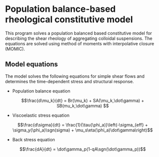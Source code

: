 # Population balance-based rheological constitutive model
This program solves a population balanced based constitutive model for
describing the shear rheology of aggregating colloidal suspensions. The
equations are solved using method of moments with interpolative closure (MOMIC).

## Model equations
The model solves the following equations for simple shear flows and determines
the time-dependent stress and structural response.

* Population balance equation
```math
\frac{d\mu_k}{dt} = Br(\mu_k) + SA(\mu_k,\dot\gamma) + SB(mu_k,\dot\gamma) 
```

* Viscoelastic stress equation
```math
\frac{d\sigma}{dt} = \frac{1}{\tau(\phi_a)}\left(-\sigma_{eff} +
\sigma_y(\phi_a)\sgn(sigma) + \mu_s\eta(\phi_a)\dot\gamma\right)
```
* Back stress equation
```math
\frac{dA}{dt} = \dot\gamma_p(1-qA\sgn(\dot\gamma_p))
```
